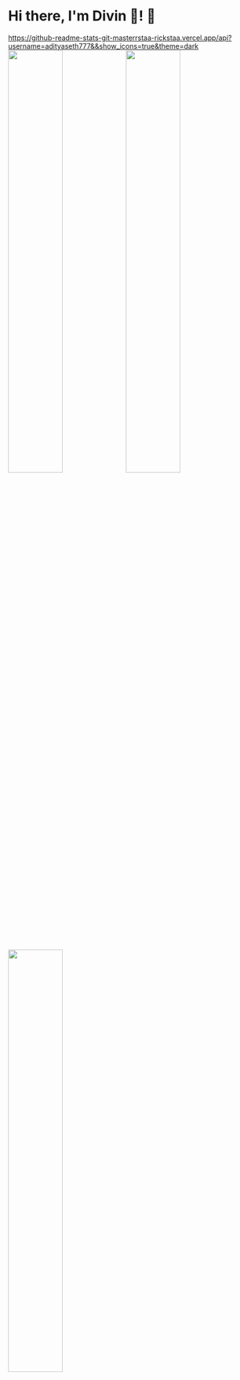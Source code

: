 # Hi there, I'm Divin 🤠! 👋
https://github-readme-stats-git-masterrstaa-rickstaa.vercel.app/api?username=adityaseth777&&show_icons=true&theme=dark
<img align="left" width="47%" src="https://github-readme-stats-git-masterrstaa-rickstaa.vercel.app/api?username=aimedivin&&show_icons=true&theme=dark"/>
<img align="left" width="47%" src="https://github-readme-stats.vercel.app/api?username=aimedivin&show_icons=true&theme=radical"/>
<img width="47%"  align="left" src="https://github-readme-stats.vercel.app/api/top-langs/?username=aimedivin&layout=compact" />
